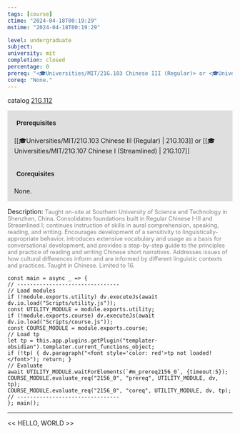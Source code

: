 ```yaml
---
tags: [course]
ctime: "2024-04-18T00:19:29"
mstime: "2024-04-18T00:19:29"

level: undergraduate
subject: 
university: mit
completion: closed
percentage: 0
prereq: "<🎓Universities/MIT/21G.103 Chinese III (Regular)> or <🎓Universities/MIT/21G.107 Chinese I (Streamlined)>"
coreq: "None."
---
```


catalog [21G.112](http://student.mit.edu/catalog/m21Gb.html#21G.112)

<span style="display: block; padding: 15px; background-color: rgb(100, 100, 100, 0.2);"><font id="m_prereq2156_0" style="display: block; font-family: Arial, sans-serif; font-weight: bold; padding: 5px">Prerequisites</font><br><span id="prereq2156_0">[[🎓Universities/MIT/21G.103 Chinese III (Regular) | 21G.103]] or [[🎓Universities/MIT/21G.107 Chinese I (Streamlined) | 21G.107]]</span></span>
<span style="display: block; padding: 15px; background-color: rgb(100, 100, 100, 0.2);"><font id="m_coreq2156_0" style="display: block; font-family: Arial, sans-serif; font-weight: bold; padding: 5px">Corequisites</font><br><span id="coreq2156_0">None.</span></span>

<font style="">Description:</font>
<font style="color: grey; font-size: 0.8rem;">Taught on-site at Southern University of Science and Technology in Shenzhen, China. Consolidates foundations built in Regular Chinese I-III and Streamlined I; continues instruction of skills in aural comprehension, speaking, reading, and writing. Encourages development of a sensitivity to linguistically-appropriate behavior, introduces extensive vocabulary and usage as a basis for conversational development, and provides a step-by-step guide to the principles and practice of reading and writing Chinese short narratives. Addresses issues of how cultural differences inform and are informed by different linguistic contexts and practices. Taught in Chinese. Limited to 16.</font>

```dataviewjs
const main = async _ => {
// --------------------------------
// Load modules
if (!module.exports.utility) dv.executeJs(await dv.io.load("Scripts/utility.js"));
const UTILITY_MODULE = module.exports.utility;
if (!module.exports.course) dv.executeJs(await dv.io.load("Scripts/course.js"));
const COURSE_MODULE = module.exports.course;
// Load tp
let tp = this.app.plugins.getPlugin("templater-obsidian").templater.current_functions_object;
if (!tp) { dv.paragraph("<font style='color: red'>tp not loaded!</font>"); return; }
// Evaluate
await UTILITY_MODULE.waitForElements(`#m_prereq2156_0`, {timeout:5});
COURSE_MODULE.evaluate_req("2156_0", "prereq", UTILITY_MODULE, dv, tp);
COURSE_MODULE.evaluate_req("2156_0", "coreq", UTILITY_MODULE, dv, tp);
// --------------------------------
}; main();
```

---

<< HELLO, WORLD >>
